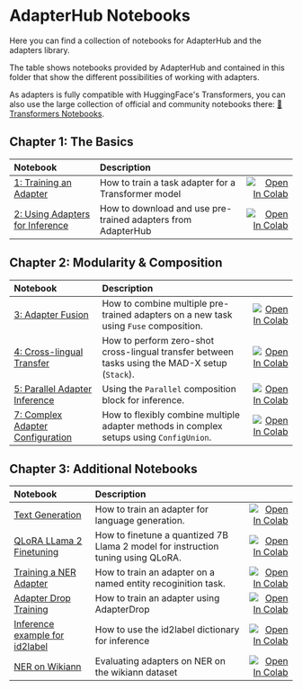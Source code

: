 # AdapterHub Notebooks

Here you can find a collection of notebooks for AdapterHub and the adapters library.

The table shows notebooks provided by AdapterHub and contained in this folder that show the different possibilities of working with adapters.

As adapters is fully compatible with HuggingFace's Transformers, you can also use the large collection of official and community notebooks there: [🤗 Transformers Notebooks](https://github.com/huggingface/transformers/tree/main/notebooks).

## Chapter 1: The Basics

| Notebook        | Description          |   |
|:----------------|:---------------------|--:|
| [1: Training an Adapter](https://github.com/Adapter-Hub/adapters/blob/main/notebooks/01_Adapter_Training.ipynb) | How to train a task adapter for a Transformer model | [![Open In Colab](https://colab.research.google.com/assets/colab-badge.svg)](https://colab.research.google.com/github/Adapter-Hub/adapters/blob/main/notebooks/01_Adapter_Training.ipynb) |
| [2: Using Adapters for Inference](https://github.com/Adapter-Hub/adapters/blob/main/notebooks/02_Adapter_Inference.ipynb) | How to download and use pre-trained adapters from AdapterHub | [![Open In Colab](https://colab.research.google.com/assets/colab-badge.svg)](https://colab.research.google.com/github/Adapter-Hub/adapters/blob/main/notebooks/02_Adapter_Inference.ipynb) |

## Chapter 2: Modularity & Composition

| Notebook        | Description          |   |
|:----------------|:---------------------|--:|
| [3: Adapter Fusion](https://github.com/Adapter-Hub/adapters/blob/main/notebooks/03_Adapter_Fusion.ipynb) | How to combine multiple pre-trained adapters on a new task using `Fuse` composition. | [![Open In Colab](https://colab.research.google.com/assets/colab-badge.svg)](https://colab.research.google.com/github/Adapter-Hub/adapters/blob/main/notebooks/03_Adapter_Fusion.ipynb) |
| [4: Cross-lingual Transfer](https://github.com/Adapter-Hub/adapters/blob/main/notebooks/04_Cross_Lingual_Transfer.ipynb) | How to perform zero-shot cross-lingual transfer between tasks using the MAD-X setup (`Stack`). | [![Open In Colab](https://colab.research.google.com/assets/colab-badge.svg)](https://colab.research.google.com/github/Adapter-Hub/adapters/blob/main/notebooks/04_Cross_Lingual_Transfer.ipynb) |
| [5: Parallel Adapter Inference](https://github.com/Adapter-Hub/adapters/blob/main/notebooks/05_Parallel_Adapter_Inference.ipynb) | Using the `Parallel` composition block for inference. | [![Open In Colab](https://colab.research.google.com/assets/colab-badge.svg)](https://colab.research.google.com/github/Adapter-Hub/adapters/blob/main/notebooks/05_Parallel_Adapter_Inference.ipynb) |
| [7: Complex Adapter Configuration](https://github.com/Adapter-Hub/adapters/blob/main/notebooks/07_Complex_Adapter_Configuration.ipynb) | How to flexibly combine multiple adapter methods in complex setups using `ConfigUnion`. | [![Open In Colab](https://colab.research.google.com/assets/colab-badge.svg)](https://colab.research.google.com/github/Adapter-Hub/adapters/blob/main/notebooks/07_Complex_Adapter_Configuration.ipynb) |

## Chapter 3: Additional Notebooks

| Notebook        | Description          |   |
|:----------------|:---------------------|--:|
| [Text Generation](https://github.com/Adapter-Hub/adapters/blob/main/notebooks/Text_Generation_Training.ipynb) | How to train an adapter for language generation. | [![Open In Colab](https://colab.research.google.com/assets/colab-badge.svg)](https://colab.research.google.com/github/Adapter-Hub/adapters/blob/main/notebooks/Text_Generation_Training.ipynb) |
| [QLoRA LLama 2 Finetuning](https://github.com/Adapter-Hub/adapters/blob/main/notebooks/QLoRA_Llama2_Finetuning.ipynb) | How to finetune a quantized 7B Llama 2 model for instruction tuning using QLoRA. | [![Open In Colab](https://colab.research.google.com/assets/colab-badge.svg)](https://colab.research.google.com/github/Adapter-Hub/adapters/blob/main/notebooks/QLoRA_Llama2_Finetuning.ipynb) |
| [Training a NER Adapter](https://github.com/Adapter-Hub/adapters/blob/main/notebooks/Adapter_train_NER_with_id2label.ipynb) | How to train an adapter on a named entity recoginition task. | [![Open In Colab](https://colab.research.google.com/assets/colab-badge.svg)](https://colab.research.google.com/github/Adapter-Hub/adapters/blob/main/notebooks/Adapter_train_NER_with_id2label.ipynb) |
| [Adapter Drop Training](https://github.com/Adapter-Hub/adapters/blob/main/notebooks/Adapter_Drop_Training.ipynb) | How to train an adapter using AdapterDrop | [![Open In Colab](https://colab.research.google.com/assets/colab-badge.svg)](https://colab.research.google.com/github/Adapter-Hub/adapters/blob/main/notebooks/Adapter_Drop_Training.ipynb) |
| [Inference example for id2label](https://github.com/Adapter-Hub/adapters/blob/main/notebooks/Adapter_train_NER_with_id2label.ipynb) | How to use the id2label dictionary for inference | [![Open In Colab](https://colab.research.google.com/assets/colab-badge.svg)](https://colab.research.google.com/github/Adapter-Hub/adapters/blob/main/notebooks/Adapter_id2label_inference.ipynb) |
| [NER on Wikiann](https://github.com/Adapter-Hub/adapters/blob/main/notebooks/08_NER_Wikiann.ipynb) | Evaluating adapters on NER on the wikiann dataset | [![Open In Colab](https://colab.research.google.com/assets/colab-badge.svg)](https://colab.research.google.com/github/Adapter-Hub/adapters/blob/main/notebooks/08_NER_Wikiann.ipynb) |

